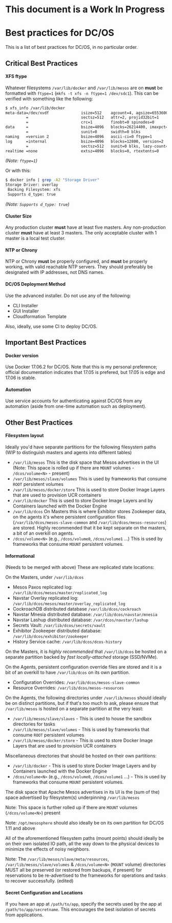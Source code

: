 # This document is a Work In Progress

# Best practices for DC/OS

This is a list of best practices for DC/OS, in no particular order.

## Critical Best Practices

#### XFS ftype
Whatever filesystems `/var/lib/docker` and `/var/lib/mesos` are on **must** be formatted with `ftype=1` (`mkfs -t xfs -n ftype=1 /dev/sdc1`).  This can be verified with something like the following:
```bash
$ xfs_info /var/lib/docker
meta-data=/dev/xvdf              isize=512    agcount=4, agsize=6553600 blks
         =                       sectsz=512   attr=2, projid32bit=1
         =                       crc=1        finobt=0 spinodes=0
data     =                       bsize=4096   blocks=26214400, imaxpct=25
         =                       sunit=0      swidth=0 blks
naming   =version 2              bsize=4096   ascii-ci=0 ftype=1
log      =internal               bsize=4096   blocks=12800, version=2
         =                       sectsz=512   sunit=0 blks, lazy-count=1
realtime =none                   extsz=4096   blocks=0, rtextents=0
```
*(Note: `ftype=1`)*

Or with this:
```bash
$ docker info | grep -A2 "Storage Driver"
Storage Driver: overlay
 Backing Filesystem: xfs
 Supports d_type: true
```

*(Note: `Supports d_type: true`)*

#### Cluster Size
Any production cluster **must** have at least five masters.
Any non-production cluster **must** have at least 3 masters.
The only acceptable cluster with 1 master is a local test cluster.

#### NTP or Chrony
NTP or Chrony **must** be properly configured, and **must** be properly working, with valid reachable NTP servers.  They should preferably be designated with IP addresses, not DNS names.

#### DC/OS Deployment Method
Use the advanced installer.  Do not use any of the following:
* CLI Installer
* GUI Installer
* Cloudformation Template

Also, ideally, use some CI to deploy DC/OS.

## Important Best Practices

#### Docker version
Use Docker 17.06.2 for DC/OS.  Note that this is my personal preference; official documentation indicates that 17.05 is prefered, but 17.05 is edge and 17.06 is stable.

#### Automation
Use service accounts for authenticating against DC/OS from any automation (aside from one-time automation such as deployment).

## Other Best Practices

#### Filesystem layout
Ideally you'd have separate partitions for the following filesystem paths (WIP to distinguish masters and agents into different tables)
* `/var/lib/mesos` This is the disk space that Mesos advertises in the UI (Note: This space is rolled up if there are `MOUNT` volumes - `/dcos/volume<N>` - present)
* `/var/lib/mesos/slave/volumes` This is used by frameworks that consume `ROOT` persistent volumes
* `/var/lib/mesos/docker/store` This is used to store Docker Image Layers that are used to provision UCR containers
* `/var/lib/docker` This is used to store Docker Image Layers and by Containers launched with the Docker Engine
* `/var/lib/dcos` On Masters this is where Exhibitor stores Zookeeper data, on the agents it's where persistent configuration files (`/var/lib/dcos/mesos-slave-common` and `/var/lib/dcos/mesos-resources`) are stored. Highly recommended that it be kept separate on the masters, a bit of an overkill on agents.
* `/dcos/volume<N>` (e.g., `/dcos/volume0`, `/dcos/volume1` ...) This is used by frameworks that consume `MOUNT` persistent volumes.


#### Informational
(Needs to be merged with above)
These are replicated state locations:

On the Masters, under `/var/lib/dcos`
* Mesos Paxos replicated log: `/var/lib/dcos/mesos/master/replicated_log`
* Navstar Overlay replicated log: `/var/lib/dcos/mesos/master/overlay_replicated_log`
* CockroachDB distributed database `/var/lib/dcos/cockroach`
* Navstar Mnesia distributed database: `/var/lib/dcos/navstar/mnesia`
* Navstar Lashup distributed database: `/var/dcos/navstar/lashup`
* Secrets Vault: `/var/lib/dcos/secrets/vault`
* Exhibitor Zookeeper distributed database: `/var/lib/dcos/exhibitor/zookeeper`
* History Service cache: `/var/lib/dcos/dcos-history`

On the Masters, it is *highly recommended* that `/var/lib/dcos` be hosted on a separate partition backed by *fast* _locally-attached_ storage (SSD/NVMe).

On the Agents, persistent configuration override files are stored and it is a bit of an overkill to have `/var/lib/dcos` on its own partition.
* Configuration Overrides: `/var/lib/dcos/mesos-slave-common`
* Resource Overrides: `/var/lib/dcos/mesos-resources`

On the Agents, the following directories under `/var/lib/mesos` should ideally be on distinct partitions, but if that's too much to ask, please ensure that `/var/lib/mesos` is hosted on a separate partition at the very least:
* `/var/lib/mesos/slave/slaves` - This is used to house the sandbox directories for tasks
* `/var/lib/mesos/slave/volumes` - This is used by frameworks that consume `ROOT` persistent volumes
* `/var/lib/mesos/docker/store` - This is used to store Docker Image Layers that are used to provision UCR containers

Miscellaneous directories that should be hosted on their own partitions:
* `/var/lib/docker` - This is used to store Docker Image Layers and by Containers launched with the Docker Engine
* `/dcos/volume<N>` (e.g., `/dcos/volume0`, `/dcos/volume1` ...) - This is used by frameworks that consume `MOUNT` persistent volumes.

The disk space that Apache Mesos advertises in its UI is the (sum of the) space advertised by filesystem(s) underpinning `/var/lib/mesos`

Note: This space is further rolled up if there are `MOUNT` volumes (`/dcos/volume<N>`) present

Note: `/opt/mesosphere` should also ideally be on its own partition for DC/OS 1.11 and above

All of the aforementioned filesystem paths (mount points) should ideally be on their own isolated IO path, all the way down to the physical devices to minimize the effects of noisy neighbors.

Note: The `/var/lib/mesos/slave/meta/resources`, `/var/lib/mesos/slave/volumes` & `/dcos/volume<N>` (`MOUNT` volume) directories MUST all be preserved (or restored from backups, if present) for reservations to be re-advertised to the frameworks for operations and tasks to recover successfully. (edited)

#### Secret Configuration and Locations
If you have an app at `/path/to/app`, specify the secrets used by the app at `/path/to/app/secretname`.  This encourages the best isolation of secrets from applications.
